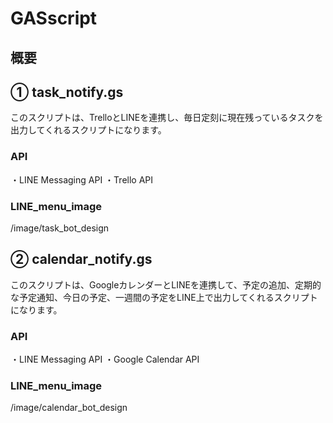 # GASscript

## 概要

## ① task_notify.gs
このスクリプトは、TrelloとLINEを連携し、毎日定刻に現在残っているタスクを出力してくれるスクリプトになります。

### API
・LINE Messaging API
・Trello API

### LINE_menu_image
/image/task_bot_design


## ② calendar_notify.gs
このスクリプトは、GoogleカレンダーとLINEを連携して、予定の追加、定期的な予定通知、今日の予定、一週間の予定をLINE上で出力してくれるスクリプトになります。

### API
・LINE Messaging API
・Google Calendar API

### LINE_menu_image
/image/calendar_bot_design
